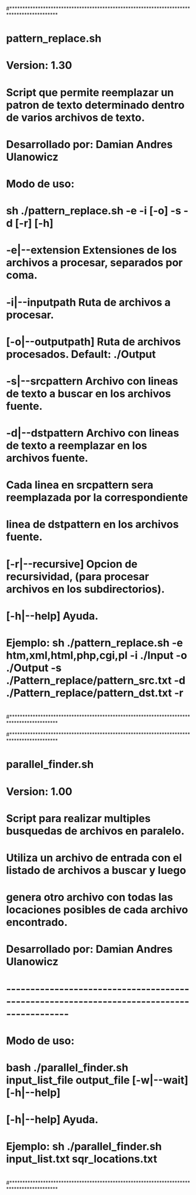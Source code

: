 #******************************************************************************************
#
# pattern_replace.sh
#
# Version: 1.30
#
# Script que permite reemplazar un patron de texto determinado dentro de varios archivos de texto.
# Desarrollado por: Damian Andres Ulanowicz
#
# Modo de uso:
# sh ./pattern_replace.sh -e -i [-o] -s -d [-r] [-h]
#
# -e|--extension       Extensiones de los archivos a procesar, separados por coma.
# -i|--inputpath       Ruta de archivos a procesar.
# [-o|--outputpath]    Ruta de archivos procesados. Default: ./Output
# -s|--srcpattern      Archivo con lineas de texto a buscar en los archivos fuente.
# -d|--dstpattern      Archivo con lineas de texto a reemplazar en los archivos fuente.
#                      Cada linea en srcpattern sera reemplazada por la correspondiente 
#                      linea de dstpattern en los archivos fuente.
# [-r|--recursive]     Opcion de recursividad, (para procesar archivos en los subdirectorios).
# [-h|--help]          Ayuda.
#
# Ejemplo:   sh ./pattern_replace.sh -e htm,xml,html,php,cgi,pl -i ./Input -o ./Output -s ./Pattern_replace/pattern_src.txt -d ./Pattern_replace/pattern_dst.txt -r
#
#******************************************************************************************


#******************************************************************************************
#
# parallel_finder.sh
#
# Version: 1.00
#
# Script para realizar multiples busquedas de archivos en paralelo.
# Utiliza un archivo de entrada con el listado de archivos a buscar y luego
# genera otro archivo con todas las locaciones posibles de cada archivo encontrado.
#
# Desarrollado por: Damian Andres Ulanowicz
#
# -----------------------------------------------------------------------------------------
#
# Modo de uso:
# bash ./parallel_finder.sh input_list_file output_file [-w|--wait] [-h|--help]
#
#
# [-h|--help]          Ayuda.
#
# Ejemplo:   sh ./parallel_finder.sh input_list.txt sqr_locations.txt
#
#******************************************************************************************
